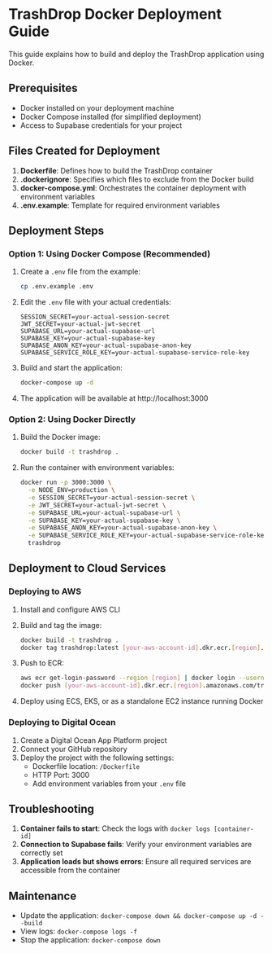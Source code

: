 # TrashDrop Docker Deployment Guide

This guide explains how to build and deploy the TrashDrop application using Docker.

## Prerequisites

- Docker installed on your deployment machine
- Docker Compose installed (for simplified deployment)
- Access to Supabase credentials for your project

## Files Created for Deployment

1. **Dockerfile**: Defines how to build the TrashDrop container
2. **.dockerignore**: Specifies which files to exclude from the Docker build
3. **docker-compose.yml**: Orchestrates the container deployment with environment variables
4. **.env.example**: Template for required environment variables

## Deployment Steps

### Option 1: Using Docker Compose (Recommended)

1. Create a `.env` file from the example:
   ```bash
   cp .env.example .env
   ```

2. Edit the `.env` file with your actual credentials:
   ```
   SESSION_SECRET=your-actual-session-secret
   JWT_SECRET=your-actual-jwt-secret
   SUPABASE_URL=your-actual-supabase-url
   SUPABASE_KEY=your-actual-supabase-key
   SUPABASE_ANON_KEY=your-actual-supabase-anon-key
   SUPABASE_SERVICE_ROLE_KEY=your-actual-supabase-service-role-key
   ```

3. Build and start the application:
   ```bash
   docker-compose up -d
   ```

4. The application will be available at http://localhost:3000

### Option 2: Using Docker Directly

1. Build the Docker image:
   ```bash
   docker build -t trashdrop .
   ```

2. Run the container with environment variables:
   ```bash
   docker run -p 3000:3000 \
     -e NODE_ENV=production \
     -e SESSION_SECRET=your-actual-session-secret \
     -e JWT_SECRET=your-actual-jwt-secret \
     -e SUPABASE_URL=your-actual-supabase-url \
     -e SUPABASE_KEY=your-actual-supabase-key \
     -e SUPABASE_ANON_KEY=your-actual-supabase-anon-key \
     -e SUPABASE_SERVICE_ROLE_KEY=your-actual-supabase-service-role-key \
     trashdrop
   ```

## Deployment to Cloud Services

### Deploying to AWS

1. Install and configure AWS CLI
2. Build and tag the image:
   ```bash
   docker build -t trashdrop .
   docker tag trashdrop:latest [your-aws-account-id].dkr.ecr.[region].amazonaws.com/trashdrop:latest
   ```

3. Push to ECR:
   ```bash
   aws ecr get-login-password --region [region] | docker login --username AWS --password-stdin [your-aws-account-id].dkr.ecr.[region].amazonaws.com
   docker push [your-aws-account-id].dkr.ecr.[region].amazonaws.com/trashdrop:latest
   ```

4. Deploy using ECS, EKS, or as a standalone EC2 instance running Docker

### Deploying to Digital Ocean

1. Create a Digital Ocean App Platform project
2. Connect your GitHub repository
3. Deploy the project with the following settings:
   - Dockerfile location: `/Dockerfile`
   - HTTP Port: 3000
   - Add environment variables from your `.env` file

## Troubleshooting

1. **Container fails to start**: Check the logs with `docker logs [container-id]`
2. **Connection to Supabase fails**: Verify your environment variables are correctly set
3. **Application loads but shows errors**: Ensure all required services are accessible from the container

## Maintenance

- Update the application: `docker-compose down && docker-compose up -d --build`
- View logs: `docker-compose logs -f`
- Stop the application: `docker-compose down`
